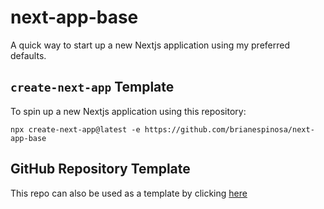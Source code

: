# next-app-base

A quick way to start up a new Nextjs application using my preferred defaults.

## `create-next-app` Template

To spin up a new Nextjs application using this repository:

```
npx create-next-app@latest -e https://github.com/brianespinosa/next-app-base
```

## GitHub Repository Template

This repo can also be used as a template by clicking [here](https://github.com/brianespinosa/next-app-base/generate)
